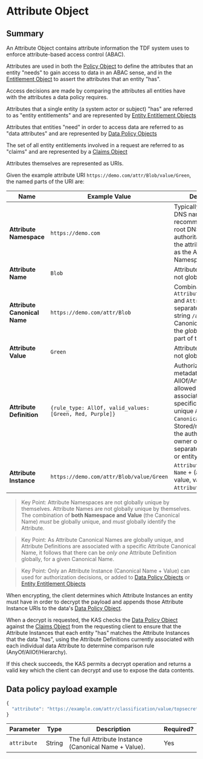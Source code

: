 # Attribute Object

## Summary
An Attribute Object contains attribute information the TDF system uses to enforce attribute-based access control (ABAC). 

Attributes are used in both the [Policy Object](PolicyObject.md) to define the attributes that an entity "needs" to gain access to data in an ABAC sense, 
and in the [Entitlement Object](EntitlementObject.md) to assert the attributes that an entity "has".

Access decisions are made by comparing the attributes all entities have with the attributes a data policy requires.

Attributes that a single entity (a system actor or subject) "has" are referred to as "entity entitlements" and are represented by [Entity Entitlement Objects](EntitlementObject.md) 

Attributes that entities "need" in order to access data are referred to as "data attributes" and are represented by [Data Policy Objects](PolicyObject.md)

The set of all entity entitlements involved in a request are referred to as "claims" and are represented by a [Claims Object](ClaimsObject.md) 

Attributes themselves are represented as URIs. 

Given the example attribute URI `https://demo.com/attr/Blob/value/Green`, the named parts of the URI are:

| Name | Example Value | Description | 
| ---- | ------------- | ----------- |
| **Attribute Namespace** | `https://demo.com` | Typically a standard DNS name. It is recommended that the root DNS name of the authoritative owner of the attribute be used as the Attribute Namespace. |
| **Attribute Name** | `Blob` | Attribute Names are not globally unique. |
| **Attribute Canonical Name** | `https://demo.com/attr/Blob` | Combination of `Attribute Namespace` and `Attribute Name`, separated by the string `/attr/`. Attribute Canonical Names are the _globally unique_ part of the attribute. |
| **Attribute Value** | `Green` | Attribute Values are not globally unique. |
| **Attribute Definition** | `{rule_type: AllOf, valid_values: [Green, Red, Purple]}` | Authorization-relevant metadata (rule type: AllOf/AnyOf/Hierarchy, allowed values, etc) associated with a specific, globally unique `Attribute Canonical Name`. Stored/managed by the authoritative owner of the attribute, separately from data or entity policy. |
| **Attribute Instance** | `https://demo.com/attr/Blob/value/Green` | `Attribute Canonical Name` + (a specific value, valid as per the `Attribute Definition`) |

> Key Point: Attribute Namespaces are not globally unique by themselves. Attribute Names are not globally unique by themselves. The combination of **both Namespace and Value** (the Canonical Name) _must_ be globally unique, and _must_ globally identify the Attribute.

> Key Point: As Attribute Canonical Names are globally unique, and Attribute Definitions are associated with a specific Attribute Canonical Name, it follows that there can be _only one_ Attribute Definition globally, for a given Canonical Name.

> Key Point: Only an Attribute Instance (Canonical Name + Value) can used for authorization decisions, or added to [Data Policy Objects](PolicyObject.md) or [Entity Entitlement Objects](EntitlementObject.md)

When encrypting, the client determines which Attribute Instances an entity must have in order to decrypt the payload and appends those Attribute Instance URIs to the data's [Data Policy Object](PolicyObject.md).

When a decrypt is requested, the KAS checks the [Data Policy Object](PolicyObject.md) against the [Claims Object](ClaimsObject.md) from the requesting client to 
ensure that the Attribute Instances that each entity "has" matches the Attribute Instances that the data "has", using the Attribute Definitions currently associated with each individual data Attribute to determine comparison rule (AnyOf/AllOf/Hierarchy).

If this check succeeds, the KAS permits a decrypt operation and returns a valid key which the client can decrypt and use to expose the data contents.

## Data policy payload example

```javascript
{
  "attribute": "https://example.com/attr/classification/value/topsecret"
}
```

|Parameter|Type|Description|Required?|
|---|---|---|---|
|`attribute`|String|The full Attribute Instance (Canonical Name + Value). |Yes|
